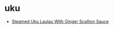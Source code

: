 # uku

 * [Steamed Uku Laulau With Ginger Scallion Sauce](index/s/steamed-uku-laulau-with-ginger-scallion-sauce-352952.json)

